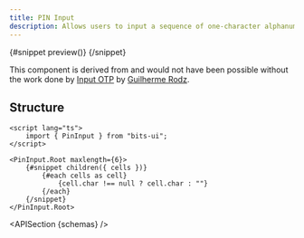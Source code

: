 ```yaml
---
title: PIN Input
description: Allows users to input a sequence of one-character alphanumeric inputs.
---
```


<script>
	import { APISection, ComponentPreviewV2, PinInputDemo } from '$lib/components/index.js'
	export let schemas;
</script>

<ComponentPreviewV2 name="pin-input-demo" comp="PinInput">

{#snippet preview()}
<PinInputDemo />
{/snippet}

</ComponentPreviewV2>

This component is derived from and would not have been possible without the work done by [Input OTP](https://github.com/guilhermerodz/input-otp) by [Guilherme Rodz](https://x.com/guilhermerodz).

## Structure

```svelte
<script lang="ts">
	import { PinInput } from "bits-ui";
</script>

<PinInput.Root maxlength={6}>
	{#snippet children({ cells })}
		{#each cells as cell}
			{cell.char !== null ? cell.char : ""}
		{/each}
	{/snippet}
</PinInput.Root>
```

<APISection {schemas} />
